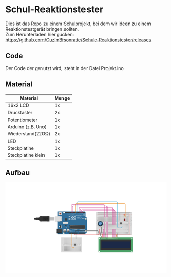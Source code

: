 # Schul-Reaktionstester
Dies ist das Repo zu einem Schulprojekt, bei dem wir ideen zu einem Reaktionstestgerät bringen sollten.  
Zum Herunterladen hier gucken: https://github.com/CuzImBisonratte/Schule-Reaktionstester/releases


## Code
Der Code der genutzt wird, steht in der Datei Projekt.ino


## Material
Material|Menge
-|-
16x2 LCD|1x
Drucktaster|2x
Potentiometer|1x
Arduino (z.B. Uno)|1x
Wiederstand(220Ω)|2x
LED|1x
Steckplatine|1x
Steckplatine klein|1x


## Aufbau
![Aufbau in der Aufbau.png](https://github.com/CuzImBisonratte/Schule-Reaktionstester/blob/main/AufbauAusgeschnitten.png)
